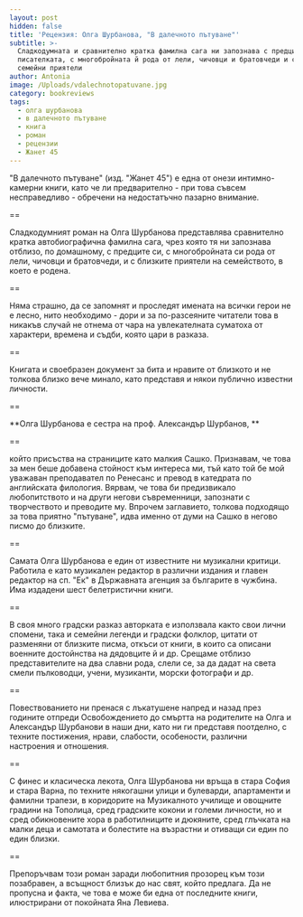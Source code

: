```yaml
---
layout: post
hidden: false
title: 'Рецензия: Олга Шурбанова, "В далечното пътуване"'
subtitle: >-
  Сладкодумната и сравнително кратка фамилна сага ни запознава с предците на
  писателката, с многобройната й рода от лели, чичовци и братовчеди и с близките
  семейни приятели
author: Antonia
image: /Uploads/vdalechnotopatuvane.jpg
category: bookreviews
tags:
  - олга шурбанова
  - в далечното пътуване
  - книга
  - роман
  - рецензии
  - Жанет 45
---
```

"В далечното пътуване" (изд. "Жанет 45") е една от онези интимно-камерни книги, като че ли предварително - при това съвсем несправедливо - обречени на недостатъчно пазарно внимание. 

\==

Сладкодумният роман на Олга Шурбанова представлява сравнително кратка автобиографична фамилна сага, чрез която тя ни запознава отблизо, по домашному, с предците си, с многобройната си рода от лели, чичовци и братовчеди, и с близките приятели на семейството, в което е родена. 

\==

Няма страшно, да се запомнят и проследят имената на всички герои не е лесно, нито необходимо - дори и за по-разсеяните читатели това в никакъв случай не отнема от чара на увлекателната суматоха от характери, времена и съдби, която цари в разказа. 

\==

Книгата и своебразен документ за бита и нравите от близкото и не толкова близко вече минало, като представя и някои публично известни личности. 

\==

**Олга Шурбанова е сестра на проф. Александър Шурбанов, **

\==

който присъства на страниците като малкия Сашко. Признавам, че това за мен беше добавена стойност към интереса ми, тъй като той бе мой уважаван преподавател по Ренесанс и превод в катедрата по английската филология. Вярвам, че това би предизвикало любопитството и на други негови съвременници, запознати с творчеството и преводите му. Впрочем заглавието, толкова подходящо за това приятно "пътуване", идва именно от думи на Сашко в негово писмо до близките. 

\==

Самата Олга Шурбанова е един от известните ни музикални критици. Работила е като музикален редактор в различни издания и главен редактор на сп. "Ек" в Държавната агенция за българите в чужбина. Има издадени шест белетристични книги. 

\==

В своя много градски разказ авторката е използвала както свои лични спомени, така и семейни легенди и градски фолклор, цитати от разменяни от близките писма, откъси от книги, в които са описани военните достойнства на дядовците й и др. Срещаме отблизо представителите на два славни рода, слели се, за да дадат на света смели пълководци, учени, музиканти, морски фотографи и др. 

\==

Повествованието ни пренася с лъкатушене напред и назад през годините отпреди Освобождението до смъртта на родителите на Олга и Александър Шурбанови в наши дни, като ни ги представя поотделно, с техните постижения, нрави, слабости, особености, различни настроения и отношения. 

\==

С финес и класическа лекота, Олга Шурбанова ни връща в стара София и стара Варна, по техните някогашни улици и булеварди, апартаменти и фамилни трапези, в коридорите на Музикалното училище и овощните градини на Тополица, сред градските кокони и големи личности, но и сред обикновените хора в работилниците и дюкяните, сред глъчката на малки деца и самотата и болестите на възрастни и отиващи си един по един близки. 

\==

Препоръчвам този роман заради любопитния прозорец към този позабравен, а всъщност близък до нас свят, който предлага. Да не пропусна и факта, че това е може би една от последните книги, илюстрирани от покойната Яна Левиева.

